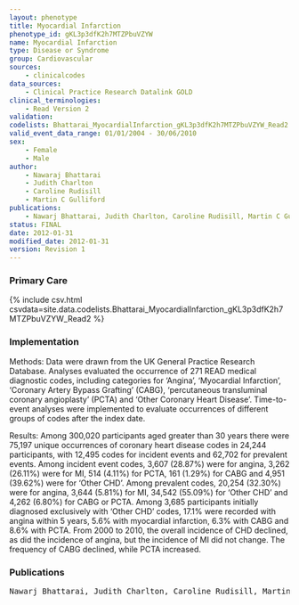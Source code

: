 ```yaml
---
layout: phenotype
title: Myocardial Infarction
phenotype_id: gKL3p3dfK2h7MTZPbuVZYW
name: Myocardial Infarction
type: Disease or Syndrome
group: Cardiovascular
sources: 
    - clinicalcodes
data_sources:
    - Clinical Practice Research Datalink GOLD
clinical_terminologies:
    - Read Version 2
validation:
codelists: Bhattarai_MyocardialInfarction_gKL3p3dfK2h7MTZPbuVZYW_Read2.csv
valid_event_data_range: 01/01/2004 - 30/06/2010
sex:
    - Female
    - Male
author:
    - Nawaraj Bhattarai
    - Judith Charlton
    - Caroline Rudisill
    - Martin C Gulliford  
publications:
    - Nawarj Bhattarai, Judith Charlton, Caroline Rudisill, Martin C Gulliford, Coding, Recording and Incidence of Different Forms of Coronary Heart Disease in Primary Care. PLoS ONE, 7:1, 2012.
status: FINAL
date: 2012-01-31
modified_date: 2012-01-31
version: Revision 1
---
```


### Primary Care

{% include csv.html csvdata=site.data.codelists.Bhattarai_MyocardialInfarction_gKL3p3dfK2h7MTZPbuVZYW_Read2 %}

### Implementation

Methods: 
Data were drawn from the UK General Practice Research Database. Analyses evaluated the occurrence of 271
READ medical diagnostic codes, including categories for ‘Angina’, ‘Myocardial Infarction’, ‘Coronary Artery Bypass Grafting’
(CABG), ‘percutaneous transluminal coronary angioplasty’ (PCTA) and ‘Other Coronary Heart Disease’. Time-to-event
analyses were implemented to evaluate occurrences of different groups of codes after the index date.

Results: 
Among 300,020 participants aged greater than 30 years there were 75,197 unique occurrences of coronary heart
disease codes in 24,244 participants, with 12,495 codes for incident events and 62,702 for prevalent events. Among incident
event codes, 3,607 (28.87%) were for angina, 3,262 (26.11%) were for MI, 514 (4.11%) for PCTA, 161 (1.29%) for CABG and
4,951 (39.62%) were for ‘Other CHD’. Among prevalent codes, 20,254 (32.30%) were for angina, 3,644 (5.81%) for MI, 34,542
(55.09%) for ‘Other CHD’ and 4,262 (6.80%) for CABG or PCTA. Among 3,685 participants initially diagnosed exclusively with
‘Other CHD’ codes, 17.1% were recorded with angina within 5 years, 5.6% with myocardial infarction, 6.3% with CABG and
8.6% with PCTA. From 2000 to 2010, the overall incidence of CHD declined, as did the incidence of angina, but the incidence
of MI did not change. The frequency of CABG declined, while PCTA increased.

### Publications

<pre>
Nawarj Bhattarai, Judith Charlton, Caroline Rudisill, Martin C Gulliford, Coding, Recording and Incidence of Different Forms of Coronary Heart Disease in Primary Care. PLoS ONE, 7:1, 2012.
</pre>
